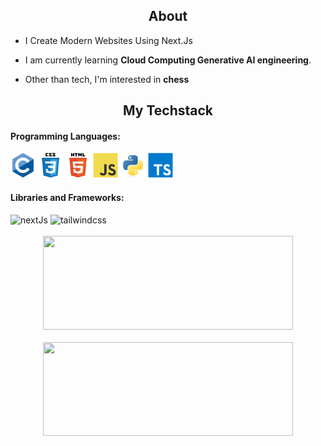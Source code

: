 <h2 align="center">About</h2>
<p align="center">

-  I Create Modern Websites Using Next.Js

-  I am currently learning **Cloud Computing Generative AI engineering**.

-  Other than tech, I'm interested in **chess**

</p>

<h2 align="center"> My Techstack </h2>
<p align="center">
  <h4 align="left">Programming Languages:</h4>
<p align="left"> 
   <img src="https://raw.githubusercontent.com/devicons/devicon/master/icons/c/c-original.svg" alt="c" width="40" height="40"/> 
  <img src="https://raw.githubusercontent.com/devicons/devicon/master/icons/css3/css3-original-wordmark.svg" alt="css3" width="40" height="40"/>  
  <img src="https://raw.githubusercontent.com/devicons/devicon/master/icons/html5/html5-original-wordmark.svg" alt="html5" width="40" height="40"/> 
 <img src="https://raw.githubusercontent.com/devicons/devicon/master/icons/javascript/javascript-original.svg" alt="javascript" width="40" height="40"/> 
  <img src="https://raw.githubusercontent.com/devicons/devicon/master/icons/python/python-original.svg" alt="python" width="40" height="40"/>
   <img src="https://raw.githubusercontent.com/devicons/devicon/master/icons/typescript/typescript-original.svg" alt="typescript" width="40" height="40"/>

<h4 align="left">Libraries and Frameworks:</h4>
<div>
  <img src="https://cdn.jsdelivr.net/gh/devicons/devicon/icons/nextjs/nextjs-original.svg" alt="nextJs" width="40" height="40"/> 
  <img src="https://cdn.jsdelivr.net/gh/devicons/devicon/icons/tailwindcss/tailwindcss-original.svg" alt="tailwindcss" width="40" height="40"/> 
</div>

<div align="center"> 
  <br/>
  <img src="https://nirzak-streak-stats.vercel.app?user=cr33p1ngp4ck3t&theme=monokai&hide_border=true" width="400" height="150">
  <br/>
  <br/>
  <img src="https://github-readme-stats.vercel.app/api/top-langs/?username=cr33p1ngp4ck3t&theme=dracula&show_icons=true&hide_border=true&layout=compact" width="400" height="150">
  <br/>
</div>
